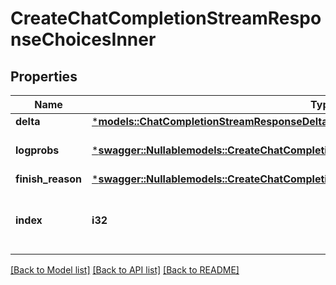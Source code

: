 # CreateChatCompletionStreamResponseChoicesInner

## Properties
Name | Type | Description | Notes
------------ | ------------- | ------------- | -------------
**delta** | [***models::ChatCompletionStreamResponseDelta**](ChatCompletionStreamResponseDelta.md) |  | 
**logprobs** | [***swagger::Nullable<models::CreateChatCompletionResponseChoicesInnerLogprobs>**](CreateChatCompletionResponse_choices_inner_logprobs.md) |  | [optional] [default to None]
**finish_reason** | [***swagger::Nullable<models::CreateChatCompletionStreamResponseChoicesInnerFinishReason>**](CreateChatCompletionStreamResponse_choices_inner_finish_reason.md) |  | 
**index** | **i32** | The index of the choice in the list of choices. | 

[[Back to Model list]](../README.md#documentation-for-models) [[Back to API list]](../README.md#documentation-for-api-endpoints) [[Back to README]](../README.md)


